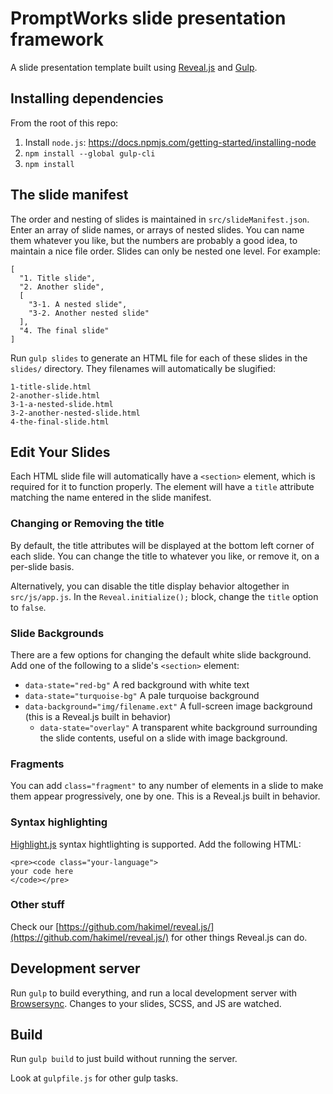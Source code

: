 # PromptWorks slide presentation framework

A slide presentation template built using [Reveal.js](https://github.com/hakimel/reveal.js) and [Gulp](http://gulpjs.com/).

## Installing dependencies
From the root of this repo:

1. Install `node.js`: <https://docs.npmjs.com/getting-started/installing-node>
2. `npm install --global gulp-cli`
3. `npm install`

## The slide manifest
The order and nesting of slides is maintained in `src/slideManifest.json`. Enter an array of slide names, or arrays of nested slides. You can name them whatever you like, but the numbers are probably a good idea, to maintain a nice file order. Slides can only be nested one level. For example:

```
[
  "1. Title slide",
  "2. Another slide",
  [
    "3-1. A nested slide",
    "3-2. Another nested slide"
  ],
  "4. The final slide"
]
```

Run `gulp slides` to generate an HTML file for each of these slides in the `slides/` directory. They filenames will automatically be slugified:

```
1-title-slide.html
2-another-slide.html
3-1-a-nested-slide.html
3-2-another-nested-slide.html
4-the-final-slide.html
```

## Edit Your Slides

Each HTML slide file will automatically have a `<section>` element, which is required for it to function properly. The element will have a `title` attribute matching the name entered in the slide manifest.

### Changing or Removing the title

By default, the title attributes will be displayed at the bottom left corner of each slide. You can change the title to whatever you like, or remove it, on a per-slide basis.

Alternatively, you can disable the title display behavior altogether in `src/js/app.js`. In the `Reveal.initialize();` block, change the `title` option to `false`.

### Slide Backgrounds

There are a few options for changing the default white slide background. Add one of the following to a slide's `<section>` element:

- `data-state="red-bg"` A red background with white text
- `data-state="turquoise-bg"` A pale turquoise background
- `data-background="img/filename.ext"` A full-screen image background (this is a Reveal.js built in behavior)
  - `data-state="overlay"` A transparent white background surrounding the slide contents, useful on a slide with image background.

### Fragments

You can add `class="fragment"` to any number of elements in a slide to make them appear progressively, one by one. This is a Reveal.js built in behavior.

### Syntax highlighting

[Highlight.js](https://highlightjs.org/) syntax hightlighting is supported. Add the following HTML:

```
<pre><code class="your-language">
your code here
</code></pre>
```

### Other stuff

Check our [https://github.com/hakimel/reveal.js/](https://github.com/hakimel/reveal.js/) for other things Reveal.js can do.

## Development server

Run `gulp` to build everything, and run a local development server with [Browsersync](https://www.browsersync.io/). Changes to your slides, SCSS, and JS are watched.

## Build

Run `gulp build` to just build without running the server.

Look at `gulpfile.js` for other gulp tasks.
